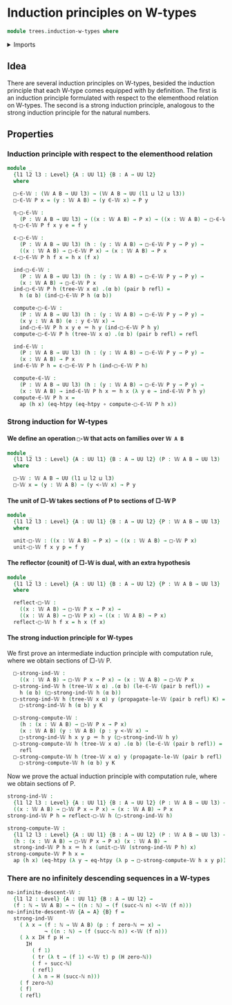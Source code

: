 # Induction principles on W-types

```agda
module trees.induction-w-types where
```

<details><summary>Imports</summary>

```agda
open import elementary-number-theory.natural-numbers

open import foundation.dependent-pair-types
open import foundation.function-extensionality
open import foundation.functions
open import foundation.identity-types
open import foundation.negation
open import foundation.universe-levels

open import trees.elementhood-relation-w-types
open import trees.inequality-w-types
open import trees.w-types
```

</details>

## Idea

There are several induction principles on W-types, besided the induction
principle that each W-type comes equipped with by definition. The first is an
induction principle formulated with respect to the elementhood relation on
W-types. The second is a strong induction principle, analogous to the strong
induction principle for the natural numbers.

## Properties

### Induction principle with respect to the elementhood relation

```agda
module _
  {l1 l2 l3 : Level} {A : UU l1} {B : A → UU l2}
  where

  □-∈-𝕎 : (𝕎 A B → UU l3) → (𝕎 A B → UU (l1 ⊔ l2 ⊔ l3))
  □-∈-𝕎 P x = (y : 𝕎 A B) → (y ∈-𝕎 x) → P y

  η-□-∈-𝕎 :
    (P : 𝕎 A B → UU l3) → ((x : 𝕎 A B) → P x) → ((x : 𝕎 A B) → □-∈-𝕎 P x)
  η-□-∈-𝕎 P f x y e = f y

  ε-□-∈-𝕎 :
    (P : 𝕎 A B → UU l3) (h : (y : 𝕎 A B) → □-∈-𝕎 P y → P y) →
    ((x : 𝕎 A B) → □-∈-𝕎 P x) → (x : 𝕎 A B) → P x
  ε-□-∈-𝕎 P h f x = h x (f x)

  ind-□-∈-𝕎 :
    (P : 𝕎 A B → UU l3) (h : (y : 𝕎 A B) → □-∈-𝕎 P y → P y) →
    (x : 𝕎 A B) → □-∈-𝕎 P x
  ind-□-∈-𝕎 P h (tree-𝕎 x α) .(α b) (pair b refl) =
    h (α b) (ind-□-∈-𝕎 P h (α b))

  compute-□-∈-𝕎 :
    (P : 𝕎 A B → UU l3) (h : (y : 𝕎 A B) → □-∈-𝕎 P y → P y) →
    (x y : 𝕎 A B) (e : y ∈-𝕎 x) →
    ind-□-∈-𝕎 P h x y e ＝ h y (ind-□-∈-𝕎 P h y)
  compute-□-∈-𝕎 P h (tree-𝕎 x α) .(α b) (pair b refl) = refl

  ind-∈-𝕎 :
    (P : 𝕎 A B → UU l3) (h : (y : 𝕎 A B) → □-∈-𝕎 P y → P y) →
    (x : 𝕎 A B) → P x
  ind-∈-𝕎 P h = ε-□-∈-𝕎 P h (ind-□-∈-𝕎 P h)

  compute-∈-𝕎 :
    (P : 𝕎 A B → UU l3) (h : (y : 𝕎 A B) → □-∈-𝕎 P y → P y) →
    (x : 𝕎 A B) → ind-∈-𝕎 P h x ＝ h x (λ y e → ind-∈-𝕎 P h y)
  compute-∈-𝕎 P h x =
    ap (h x) (eq-htpy (eq-htpy ∘ compute-□-∈-𝕎 P h x))
```

### Strong induction for W-types

#### We define an operation `□-𝕎` that acts on families over `𝕎 A B`

```agda
module _
  {l1 l2 l3 : Level} {A : UU l1} {B : A → UU l2} (P : 𝕎 A B → UU l3)
  where

  □-𝕎 : 𝕎 A B → UU (l1 ⊔ l2 ⊔ l3)
  □-𝕎 x = (y : 𝕎 A B) → (y <-𝕎 x) → P y
```

#### The unit of □-𝕎 takes sections of P to sections of □-𝕎 P

```agda
module _
  {l1 l2 l3 : Level} {A : UU l1} {B : A → UU l2} {P : 𝕎 A B → UU l3}
  where

  unit-□-𝕎 : ((x : 𝕎 A B) → P x) → ((x : 𝕎 A B) → □-𝕎 P x)
  unit-□-𝕎 f x y p = f y
```

#### The reflector (counit) of □-𝕎 is dual, with an extra hypothesis

```agda
module _
  {l1 l2 l3 : Level} {A : UU l1} {B : A → UU l2} {P : 𝕎 A B → UU l3}
  where

  reflect-□-𝕎 :
    ((x : 𝕎 A B) → □-𝕎 P x → P x) →
    ((x : 𝕎 A B) → □-𝕎 P x) → ((x : 𝕎 A B) → P x)
  reflect-□-𝕎 h f x = h x (f x)
```

#### The strong induction principle for W-types

We first prove an intermediate induction principle with computation rule, where
we obtain sections of □-𝕎 P.

```agda
  □-strong-ind-𝕎 :
    ((x : 𝕎 A B) → □-𝕎 P x → P x) → (x : 𝕎 A B) → □-𝕎 P x
  □-strong-ind-𝕎 h (tree-𝕎 x α) .(α b) (le-∈-𝕎 (pair b refl)) =
    h (α b) (□-strong-ind-𝕎 h (α b))
  □-strong-ind-𝕎 h (tree-𝕎 x α) y (propagate-le-𝕎 (pair b refl) K) =
    □-strong-ind-𝕎 h (α b) y K

  □-strong-compute-𝕎 :
    (h : (x : 𝕎 A B) → □-𝕎 P x → P x)
    (x : 𝕎 A B) (y : 𝕎 A B) (p : y <-𝕎 x) →
    □-strong-ind-𝕎 h x y p ＝ h y (□-strong-ind-𝕎 h y)
  □-strong-compute-𝕎 h (tree-𝕎 x α) .(α b) (le-∈-𝕎 (pair b refl)) =
    refl
  □-strong-compute-𝕎 h (tree-𝕎 x α) y (propagate-le-𝕎 (pair b refl) K) =
    □-strong-compute-𝕎 h (α b) y K
```

Now we prove the actual induction principle with computation rule, where we
obtain sections of P.

```agda
strong-ind-𝕎 :
  {l1 l2 l3 : Level} {A : UU l1} {B : A → UU l2} (P : 𝕎 A B → UU l3) →
  ((x : 𝕎 A B) → □-𝕎 P x → P x) → (x : 𝕎 A B) → P x
strong-ind-𝕎 P h = reflect-□-𝕎 h (□-strong-ind-𝕎 h)

strong-compute-𝕎 :
  {l1 l2 l3 : Level} {A : UU l1} {B : A → UU l2} (P : 𝕎 A B → UU l3) →
  (h : (x : 𝕎 A B) → □-𝕎 P x → P x) (x : 𝕎 A B) →
  strong-ind-𝕎 P h x ＝ h x (unit-□-𝕎 (strong-ind-𝕎 P h) x)
strong-compute-𝕎 P h x =
  ap (h x) (eq-htpy (λ y → eq-htpy (λ p → □-strong-compute-𝕎 h x y p)))
```

### There are no infinitely descending sequences in a W-types

```agda
no-infinite-descent-𝕎 :
  {l1 l2 : Level} {A : UU l1} {B : A → UU l2} →
  (f : ℕ → 𝕎 A B) → ¬ ((n : ℕ) → (f (succ-ℕ n) <-𝕎 (f n)))
no-infinite-descent-𝕎 {A = A} {B} f =
  strong-ind-𝕎
    ( λ x → (f : ℕ → 𝕎 A B) (p : f zero-ℕ ＝ x) →
            ¬ ((n : ℕ) → (f (succ-ℕ n)) <-𝕎 (f n)))
    ( λ x IH f p H →
      IH
        ( f 1)
        ( tr (λ t → (f 1) <-𝕎 t) p (H zero-ℕ))
        ( f ∘ succ-ℕ)
        ( refl)
        ( λ n → H (succ-ℕ n)))
    ( f zero-ℕ)
    ( f)
    ( refl)
```
